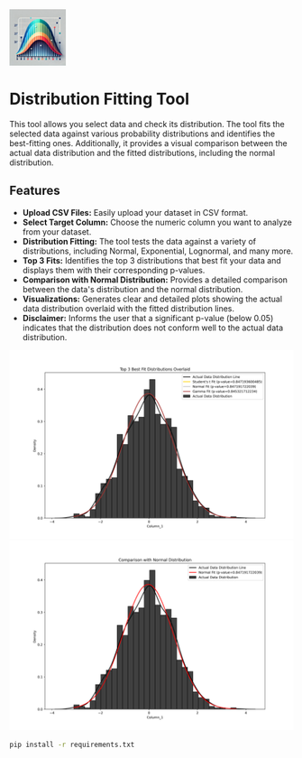 <img src="appendix/icon.webp" width="100" height="auto">

# Distribution Fitting Tool

This tool allows you select data and check its distribution. The tool fits the selected data against various probability distributions and identifies the best-fitting ones. Additionally, it provides a visual comparison between the actual data distribution and the fitted distributions, including the normal distribution.

## Features

- **Upload CSV Files:** Easily upload your dataset in CSV format.
- **Select Target Column:** Choose the numeric column you want to analyze from your dataset.
- **Distribution Fitting:** The tool tests the data against a variety of distributions, including Normal, Exponential, Lognormal, and many more.
- **Top 3 Fits:** Identifies the top 3 distributions that best fit your data and displays them with their corresponding p-values.
- **Comparison with Normal Distribution:** Provides a detailed comparison between the data's distribution and the normal distribution.
- **Visualizations:** Generates clear and detailed plots showing the actual data distribution overlaid with the fitted distribution lines.
- **Disclaimer:** Informs the user that a significant p-value (below 0.05) indicates that the distribution does not conform well to the actual data distribution.

<img src="appendix/example_1.png" width="600" height="auto">
<img src="appendix/example_2.png" width="600" height="auto">

```bash
pip install -r requirements.txt

